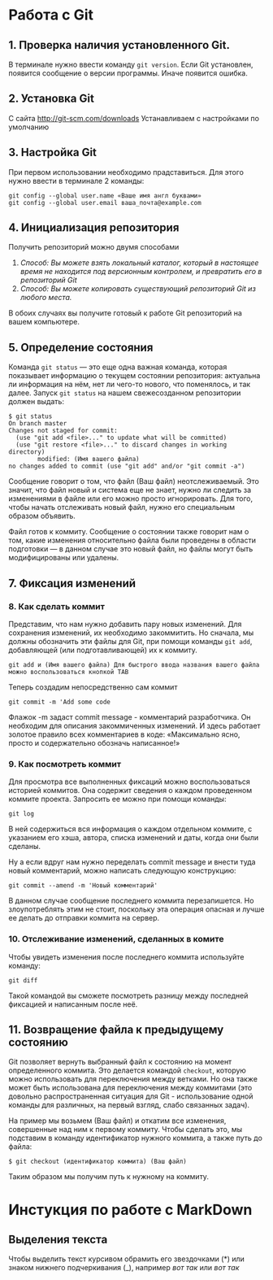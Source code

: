 # Работа с Git
## 1. Проверка наличия установленного Git.
В терминале нужно ввести команду `git version`.
Если Git установлен, появится сообщение о версии программы. Иначе появится ошибка.
## 2. Установка Git 
С сайта http://git-scm.com/downloads
Устанавливаем с настройками по умолчанию
## 3. Настройка Git
 При первом использовании необходимо прадставиться. Для этого нужно ввести в терминале 2 команды:
 ```
 git config --global user.name «Ваше имя англ буквами»
git config --global user.email ваша_почта@example.com
```
## 4. Инициализация репозитория
Получить репозиторий можно двумя способами

1. *Способ: Вы можете взять локальный каталог, который в настоящее время не находится под версионным контролем, и превратить его в репозиторий Git*
2. *Способ: Вы можете копировать существующий репозиторий Git из любого места.*

В обоих случаях вы получите готовый к работе Git репозиторий на вашем компьютере.
## 5. Определение состояния 

Команда `git status` — это еще одна важная команда, которая показывает информацию о текущем состоянии репозитория: актуальна ли информация на нём, нет ли чего-то нового, что поменялось, и так далее. Запуск `git status` на нашем свежесозданном репозитории должен выдать:
```
$ git status
On branch master
Changes not staged for commit:
  (use "git add <file>..." to update what will be committed)
  (use "git restore <file>..." to discard changes in working directory)
        modified: (Имя вашего файла)
no changes added to commit (use "git add" and/or "git commit -a")
```        
Сообщение говорит о том, что файл (Ваш файл) неотслеживаемый. Это значит, что файл новый и система еще не знает, нужно ли следить за изменениями в файле или его можно просто игнорировать. Для того, чтобы начать отслеживать новый файл, нужно его специальным образом объявить.

Файл готов к коммиту. Сообщение о состоянии также говорит нам о том, какие изменения относительно файла были проведены в области подготовки — в данном случае это новый файл, но файлы могут быть модифицированы или удалены.
## 7. Фиксация изменений

### 8. Как сделать коммит
Представим, что нам нужно добавить пару новых изменений. Для сохранения изменений, их необходимо закоммитить. Но сначала, мы должны обозначить эти файлы для Git, при помощи команды `git add`, добавляющей (или подготавливающей) их к коммиту.
```
git add и (Имя вашего файла) Для быстрого ввода названия вашего файла можно воспользоваться кнопкой TAB
```
Теперь создадим непосредственно сам коммит
```
git commit -m 'Add some code 
```
Флажок -m задаст commit message - комментарий разработчика. Он необходим для описания закоммиченных изменений. И здесь работает золотое правило всех комментариев в коде: «Максимально ясно, просто и содержательно обозначь написанное!»
### 9. Как посмотреть коммит
Для просмотра все выполненных фиксаций можно воспользоваться историей коммитов. Она содержит сведения о каждом проведенном коммите проекта. Запросить ее можно при помощи команды:
```
git log
```
В ней содержиться вся информация о каждом отдельном коммите, с указанием его хэша, автора, списка изменений и даты, когда они были сделаны.

Ну а если вдруг нам нужно переделать commit message и внести туда новый комментарий, можно написать следующую конструкцию:
```
git commit --amend -m 'Новый комментарий'
```
В данном случае сообщение последнего коммита перезапишется. Но злоупотреблять этим не стоит, поскольку эта операция опасная и лучше ее делать до отправки коммита на сервер.
### 10. Отслеживание изменений, сделанных в комите
Чтобы увидеть изменения после последнего коммита используйте команду:
```
git diff
```
Такой командой вы сможете посмотреть разницу между последней фиксацией и написанным после неё. 
## 11. Возвращение файла к предыдущему состоянию
Git позволяет вернуть выбранный файл к состоянию на момент определенного коммита. Это делается командой `checkout`, которую можно использовать для переключения между ветками. Но она также может быть использована для переключения между коммитами (это довольно распространенная ситуация для Git - использование одной команды для различных, на первый взгляд, слабо связанных задач).

На пример мы возьмем (Ваш файл) и откатим все изменения, совершенные над ним к первому коммиту. Чтобы сделать это, мы подставим в команду идентификатор нужного коммита, а также путь до файла:
```
$ git checkout (идентификатор коммита) (Ваш файл)
```
Таким образом мы получим путь к нужному на коммиту.
# Инстукция по работе с MarkDown ##
## Выделения текста ##
Чтобы выделить текст курсивом обрамить его звездочками (*) или знаком нижнего подчеркивания (_), например *вот так* или _вот так_
